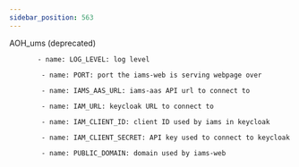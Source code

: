 ```yaml
---
sidebar_position: 563
---
```


AOH_ums (deprecated)

           - name: LOG_LEVEL: log level

            - name: PORT: port the iams-web is serving webpage over

            - name: IAMS_AAS_URL: iams-aas API url to connect to 
              
            - name: IAM_URL: keycloak URL to connect to 

            - name: IAM_CLIENT_ID: client ID used by iams in keycloak

            - name: IAM_CLIENT_SECRET: API key used to connect to keycloak

            - name: PUBLIC_DOMAIN: domain used by iams-web 
